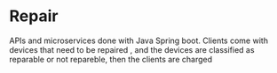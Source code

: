 # Repair
APIs and microservices done with Java Spring boot. Clients come with devices that need to be repaired , and the devices are classified as reparable or not repareble, then the clients are charged
